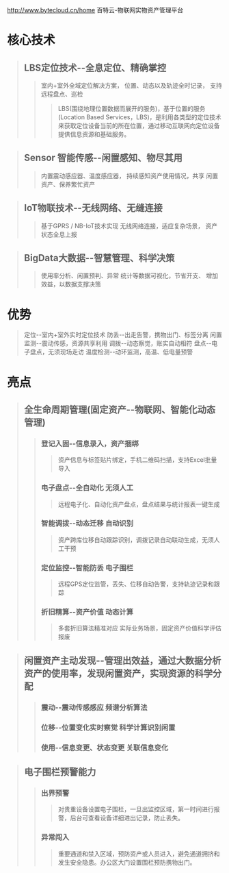 http://www.bytecloud.cn/home
百特云-物联网实物资产管理平台

# 核心技术

> ## LBS定位技术--全息定位、精确掌控
>> 室内+室外全域定位解决方案， 位置、动态以及轨迹全时记录， 支持远程盘点、巡检
>>>LBS(围绕地理位置数据而展开的服务)，基于位置的服务(Location Based Services，LBS)，是利用各类型的定位技术来获取定位设备当前的所在位置，通过移动互联网向定位设备提供信息资源和基础服务。

> ## Sensor 智能传感--闲置感知、物尽其用
>>内置震动感应器、温度感应器， 持续感知资产使用情况，共享 闲置资产、保养繁忙资产

>## IoT物联技术--无线网络、无缝连接
>>基于GPRS / NB-IoT技术实现 无线网络连接，适应复杂场景， 资产状态全息上报

>## BigData大数据--智慧管理、科学决策
>>使用率分析、闲置预判、异常 统计等数据可视化，节省开支、 增加效益，以数据支撑决策

# 优势
>定位--室内+室外实时定位技术
>防丢--出走告警，携物出门、标签分离
>闲置监测--震动传感，资源共享利用
>调拨--动态察觉，账实自动相符
>盘点--电子盘点，无须现场走访
>温度检测--动环监测，高温、低电量预警

# 亮点

>## 全生命周期管理(固定资产--物联网、智能化动态管理)
>>### 登记入固--信息录入，资产捆绑
>>>资产信息与标签贴片绑定，手机二维码扫描，支持Excel批量导入
>>### 电子盘点--全自动化 无须人工
>>>远程电子化、自动化资产盘点，盘点结果与统计报表一键生成
>>### 智能调拨--动态迁移 自动识别
>>>资产跨库位移自动跟踪识别，调拨记录自动联动生成，无须人工干预
>>### 定位监控--智能防丢 电子围栏
>>>远程GPS定位监管，丢失、位移自动告警，支持轨迹记录和跟踪
>>### 折旧精算--资产价值 动态计算
>>>多套折旧算法精准对应 实际业务场景，固定资产价值科学评估
>>报废

>## 闲置资产主动发现--管理出效益，通过大数据分析资产的使用率，发现闲置资产，实现资源的科学分配
>>### 震动--震动传感感应 频谱分析算法
>>### 位移--位置变化实时察觉 科学计算识别闲置
>>### 使用--信息变更、状态变更 关联信息变化

>## 电子围栏预警能力
>>### 出界预警
>>>对贵重设备设置电子围栏，一旦出监控区域，第一时间进行报警，后台可查看设备详细进出记录，防止丢失。
>>### 异常闯入
>>>重要通道和禁入区域，预防资产或人员进入，避免通道拥挤和发生安全隐患。办公区大门设置围栏预防携物出门。